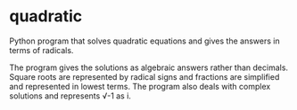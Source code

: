 # quadratic

Python program that solves quadratic equations and gives the answers in terms of radicals.

The program gives the solutions as algebraic answers rather than decimals. Square roots are represented by radical signs and fractions are simplified and represented in lowest terms. The program also deals with complex solutions and represents √-1 as i.     
